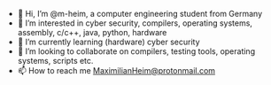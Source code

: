 - 👋 Hi, I’m @m-heim, a computer engineering student from Germany
- 👀 I’m interested in cyber security, compilers, operating systems, assembly, c/c++, java, python, hardware
- 🌱 I’m currently learning (hardware) cyber security
- 💞️ I’m looking to collaborate on compilers, testing tools, operating systems, scripts etc.
- 📫 How to reach me MaximilianHeim@protonmail.com

<!---
xMaxH/xMaxH is a ✨ special ✨ repository because its `README.md` (this file) appears on your GitHub profile.
You can click the Preview link to take a look at your changes.
--->
